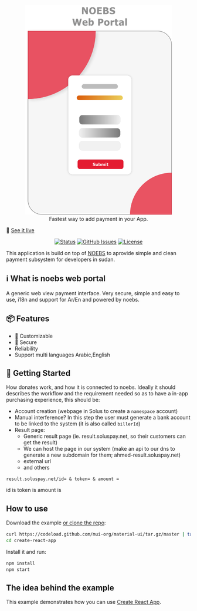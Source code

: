 <p align="center">
    <a href="https://soluspay.net">
      <img alt="NOEBS web portal" width="400" src=".github/NOEBS web portal.png">
    </a><br>
    Fastest way to add payment in your App.
</p>

🚀 [See it live](https://vercel.com/)

<div align="center">

[![Status](https://img.shields.io/badge/status-active-success.svg)]()
[![GitHub Issues](https://img.shields.io/github/issues/ahmadadlan11/noebs-web-portal)](https://github.com/ahmadadlan11/noebs-web-portal/issues)
[![License](https://img.shields.io/badge/license-MIT-blue.svg)](/LICENSE)

</div>

This application is build on top of [NOEBS](https://github.com/adonese/noebs/) to aprovide simple and clean payment subsystem for developers in sudan.

## 	ℹ️ What is noebs web portal

A generic web view payment interface. Very secure, simple and easy to use, i18n and support for Ar/En and powered by noebs.

## 📦 Features

- :100: Customizable
- :100: Secure
- Reliability
- Support multi languages Arabic,English

## 🏁 Getting Started

How donates work, and how it is connected to noebs. Ideally it should describes the workflow and the requirement needed so as to have a in-app purchasing experience, this should be:

- Account creation (webpage in Solus to create a `namespace` account)
- Manual interference? In this step the user must generate a bank account to be linked to the system (it is also called `billerId`)
- Result page:
	- Generic result page (ie. result.soluspay.net, so their customers can get the result)
	- We can host the page in our system (make an api to our dns to generate a new subdomain for them; ahmed-result.soluspay.net)
	- external url
	- and others
    
 ```
 result.soluspay.net/id= & token= & amount =
 ```
 id is
 token is
 amount is


## How to use

Download the example [or clone the repo](https://github.com/mui-org/material-ui):

```sh
curl https://codeload.github.com/mui-org/material-ui/tar.gz/master | tar -xz --strip=2 material-ui-master/examples/create-react-app
cd create-react-app
```

Install it and run:

```sh
npm install
npm start
```

## The idea behind the example

This example demonstrates how you can use [Create React App](https://github.com/facebookincubator/create-react-app).
